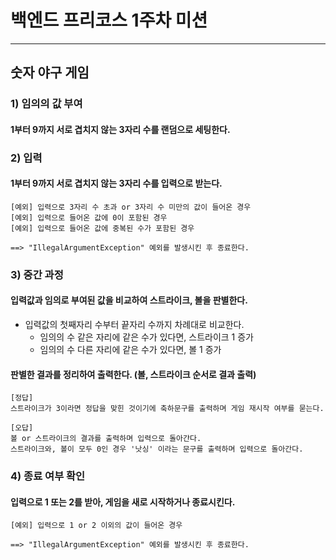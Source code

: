 # 백엔드 프리코스 1주차 미션

------

## 숫자 야구 게임

### 1) 임의의 값 부여
#### 1부터 9까지 서로 겹치지 않는 3자리 수를 랜덤으로 세팅한다.

### 2) 입력
#### 1부터 9까지 서로 겹치지 않는 3자리 수를 입력으로 받는다.
    [예외] 입력으로 3자리 수 초과 or 3자리 수 미만의 값이 들어온 경우
    [예외] 입력으로 들어온 값에 0이 포함된 경우
    [예외] 입력으로 들어온 값에 중복된 수가 포함된 경우
    
    ==> "IllegalArgumentException" 예외를 발생시킨 후 종료한다.

### 3) 중간 과정
#### 입력값과 임의로 부여된 값을 비교하여 스트라이크, 볼을 판별한다.

- 입력값의 첫째자리 수부터 끝자리 수까지 차례대로 비교한다.
    - 임의의 수 같은 자리에 같은 수가 있다면, 스트라이크 1 증가
    - 임의의 수 다른 자리에 같은 수가 있다면, 볼 1 증가
   
#### 판별한 결과를 정리하여 출력한다. (볼, 스트라이크 순서로 결과 출력)
    [정답]
    스트라이크가 3이라면 정답을 맞힌 것이기에 축하문구를 출력하며 게임 재시작 여부를 묻는다.
    
    [오답]
    볼 or 스트라이크의 결과를 출력하며 입력으로 돌아간다.
    스트라이크와, 볼이 모두 0인 경우 '낫싱' 이라는 문구를 출력하며 입력으로 돌아간다.

### 4) 종료 여부 확인
#### 입력으로 1 또는 2를 받아, 게임을 새로 시작하거나 종료시킨다.
    [예외] 입력으로 1 or 2 이외의 값이 들어온 경우

    ==> "IllegalArgumentException" 예외를 발생시킨 후 종료한다.